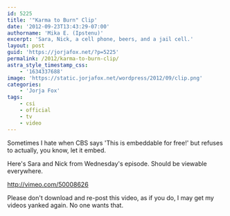 ```yaml
---
id: 5225
title: '"Karma to Burn" Clip'
date: '2012-09-23T13:43:29-07:00'
authorname: 'Mika E. (Ipstenu)'
excerpt: 'Sara, Nick, a cell phone, beers, and a jail cell.'
layout: post
guid: 'https://jorjafox.net/?p=5225'
permalink: /2012/karma-to-burn-clip/
astra_style_timestamp_css:
    - '1634337688'
image: 'https://static.jorjafox.net/wordpress/2012/09/clip.png'
categories:
    - 'Jorja Fox'
tags:
    - csi
    - official
    - tv
    - video
---
```


Sometimes I hate when CBS says 'This is embeddable for free!' but refuses to actually, you know, let it embed.

Here's Sara and Nick from Wednesday's episode. Should be viewable everywhere.

http://vimeo.com/50008626

Please don't download and re-post this video, as if you do, I may get my videos yanked again. No one wants that.
